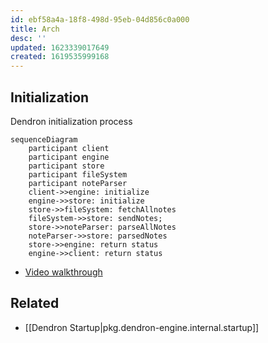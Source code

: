 ```yaml
---
id: ebf58a4a-18f8-498d-95eb-04d856c0a000
title: Arch
desc: ''
updated: 1623339017649
created: 1619535999168
---
```




## Initialization

Dendron initialization process

```mermaid
sequenceDiagram
    participant client
    participant engine
    participant store
    participant fileSystem
    participant noteParser
    client->>engine: initialize
    engine->>store: initialize
    store->>fileSystem: fetchAllnotes
    fileSystem->>store: sendNotes;
    store->>noteParser: parseAllNotes
    noteParser->>store: parsedNotes
    store->>engine: return status
    engine->>client: return status
```

- [Video walkthrough](https://youtu.be/nWJCP1DR5Io)

## Related
- [[Dendron Startup|pkg.dendron-engine.internal.startup]]
